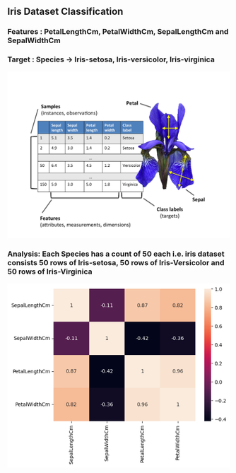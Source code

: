 ## Iris Dataset Classification
### Features : PetalLengthCm, PetalWidthCm, SepalLengthCm and SepalWidthCm
### Target : Species -> Iris-setosa, Iris-versicolor, Iris-virginica
![Features and Target](https://github.com/ADVAIT135/OIBSIP/blob/3a80475b07a5813ba680dde7f7316bf3f5879c77/Task%201%3A%20Iris%20Dataset%20Classification/demo.png)


### Analysis: Each Species has a count of 50 each i.e. iris dataset consists 50 rows of Iris-setosa, 50 rows of Iris-Versicolor and 50 rows of Iris-Virginica
![Correlation of Features](https://github.com/ADVAIT135/OIBSIP/blob/7d164876d1d693e4c7d8ddd15576d831776a57eb/Task%201%3A%20Iris%20Dataset%20Classification/feature_corr.png)
